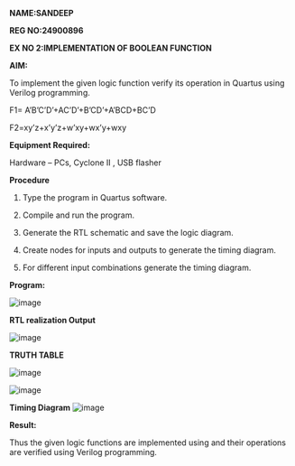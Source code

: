 **NAME:SANDEEP**

**REG NO:24900896**

**EX NO 2:IMPLEMENTATION OF BOOLEAN FUNCTION**

**AIM:**

To implement the given logic function verify its operation in Quartus using Verilog programming.

F1= A’B’C’D’+AC’D’+B’CD’+A’BCD+BC’D 

F2=xy’z+x’y’z+w’xy+wx’y+wxy

**Equipment Required:**

Hardware – PCs, Cyclone II , USB flasher

**Procedure**

1.	Type the program in Quartus software.

2.	Compile and run the program.

3.	Generate the RTL schematic and save the logic diagram.

4.	Create nodes for inputs and outputs to generate the timing diagram.

5.	For different input combinations generate the timing diagram.


**Program:**

![image](https://github.com/user-attachments/assets/0df8d015-1078-41d9-81f8-50d246547fac)

**RTL realization Output**

![image](https://github.com/user-attachments/assets/f529fd58-1f9a-43fd-80a8-0889ea4d653d)

**TRUTH TABLE**

![image](https://github.com/user-attachments/assets/5016176f-afc1-4b3e-832e-3f98e3bae5f2)


![image](https://github.com/user-attachments/assets/879259fb-4d9e-4e41-8f72-4cd88c466082)


**Timing Diagram**
![image](https://github.com/user-attachments/assets/4bc04992-bbee-4e32-99b5-6700d1c2915e)

**Result:**

Thus the given logic functions are implemented using and their operations are verified using Verilog programming.

